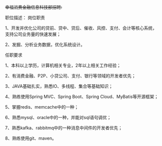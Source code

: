 ~~幸福消费金融信息科技部招聘:~~

职位描述：
岗位职责

1、开发并优化公司的贷前、贷中、贷后、催收、风控、支付、会计等核心系统，支持公司业务量的快速发展；

2、发掘、分析业务数据，优化系统设计。


任职要求

1、本科以上学历，计算机相关专业，2年以上相关工作经验；

2、有消费金融、P2P、小贷公司、支付、银行等领域的开发者优先；

3、JAVA基础扎实，熟悉IO、多线程、集合等基础知识；

4、熟练使用Spring MVC、Spring Boot、Spring Cloud、MyBatis等开源框架；

5、掌握redis、memcache中的一种；

6、熟悉mysql、oracle中的一种，并能对sql语句调优；

7、熟悉kafka、rabbitmq中的一种消息中间件的开发者优先；

8、熟练使用git、maven。

